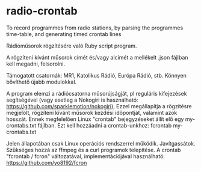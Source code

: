 # radio-crontab
To record programmes from radio stations, by parsing the programmes time-table, and generating timed crontab lines

Rádióműsorok rögzítésére való Ruby script program.

A rögzíteni kívánt műsorok címét és/vagy alcímét a mellékelt .json fájlban kell megadni, felsorolni.

Támogatott csatornák:
MR1, Katolikus Rádió, Európa Rádió, stb. Könnyen bővíthető újabb modulokkal. 

A program elemzi a rádiócsatorna műsorújságját, pl reguláris kifejezések segítségével (vagy esetleg a Nokogiri is használható: https://github.com/sparklemotion/nokogiri),
Ezzel megállapítja a rögzítésre megjelölt, rögzíteni kívánt műsorok kezdési időpontját, valamint azok hosszát. Ennek
megfelelően Linux "crontab" bejegyzéseket állít elő egy my-crontabs.txt fájlban. Ezt kell hozzáadni a crontab-unkhoz: 
fcrontab my-crontabs.txt  

Jelen állapotában csak Linux operációs rendszerrel működik. Javítgassátok.
Szükséges hozzá az ffmpeg és a curl programok telepítése.
A crontab "fcrontab / fcron" változatával, implementációjával használható: https://github.com/yo8192/fcron

